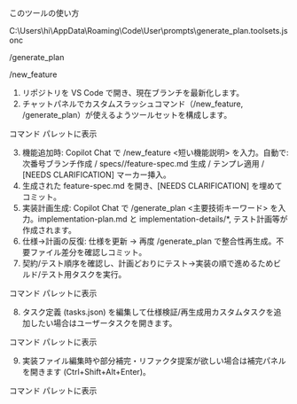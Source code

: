 このツールの使い方

C:\Users\hi\AppData\Roaming\Code\User\prompts\generate_plan.toolsets.jsonc

/generate_plan



/new_feature




1. リポジトリを VS Code で開き、現在ブランチを最新化します。
2. チャットパネルでカスタムスラッシュコマンド（/new_feature, /generate_plan）が使えるようツールセットを構成します。


コマンド パレットに表示

3. 機能追加時: Copilot Chat で /new_feature <短い機能説明> を入力。自動で: 次番号ブランチ作成 / specs/<branch>/feature-spec.md 生成 / テンプレ適用 / [NEEDS CLARIFICATION] マーカー挿入。
4. 生成された feature-spec.md を開き、[NEEDS CLARIFICATION] を埋めてコミット。
5. 実装計画生成: Copilot Chat で /generate_plan <主要技術キーワード> を入力。implementation-plan.md と implementation-details/*, テスト計画等が作成されます。
6. 仕様→計画の反復: 仕様を更新 → 再度 /generate_plan で整合性再生成。不要ファイル差分を確認しコミット。
7. 契約/テスト順序を確認し、計画どおりにテスト→実装の順で進めるためビルド/テスト用タスクを実行。


コマンド パレットに表示

8. タスク定義 (tasks.json) を編集して仕様検証/再生成用カスタムタスクを追加したい場合はユーザータスクを開きます。


コマンド パレットに表示

9. 実装ファイル編集時や部分補完・リファクタ提案が欲しい場合は補完パネルを開きます (Ctrl+Shift+Alt+Enter)。


コマンド パレットに表示
